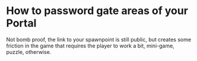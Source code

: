 # How to password gate areas of your Portal

Not bomb proof, the link to your spawnpoint is still public, but creates some friction in the game that requires the player to work a bit, mini-game, puzzle, otherwise.
